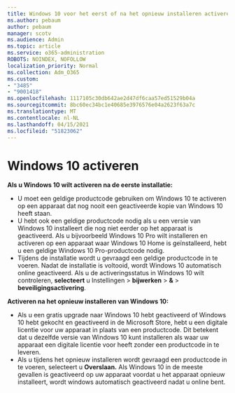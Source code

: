 ```yaml
---
title: Windows 10 voor het eerst of na het opnieuw installeren activeren
ms.author: pebaum
author: pebaum
manager: scotv
ms.audience: Admin
ms.topic: article
ms.service: o365-administration
ROBOTS: NOINDEX, NOFOLLOW
localization_priority: Normal
ms.collection: Adm_O365
ms.custom:
- "3485"
- "9001418"
ms.openlocfilehash: 1117105c30db642ae2d47df6caa57ed51529b04a
ms.sourcegitcommit: 8bc60ec34bc1e40685e3976576e04a2623f63a7c
ms.translationtype: MT
ms.contentlocale: nl-NL
ms.lasthandoff: 04/15/2021
ms.locfileid: "51823062"
---
```

# <a name="activate-windows-10"></a>Windows 10 activeren

**Als u Windows 10 wilt activeren na de eerste installatie:**

- U moet een geldige productcode gebruiken om Windows 10 te activeren op een apparaat dat nog nooit een geactiveerde kopie van Windows 10 heeft staan.
- U hebt ook een geldige productcode nodig als u een versie van Windows 10 installeert die nog niet eerder op het apparaat is geactiveerd. Als u bijvoorbeeld Windows 10 Pro wilt installeren en activeren op een apparaat waar Windows 10 Home is geïnstalleerd, hebt u een geldige Windows 10 Pro-productcode nodig.
- Tijdens de installatie wordt u gevraagd een geldige productcode in te voeren. Nadat de installatie is voltooid, wordt Windows 10 automatisch online geactiveerd. Als u de activeringsstatus in Windows 10 wilt controleren, **selecteert** u Instellingen >  **bijwerken**  >  **&**  >  **beveiligingsactivering**.

**Activeren na het opnieuw installeren van Windows 10:**

- Als u een gratis upgrade naar Windows 10 hebt geactiveerd of Windows 10 hebt gekocht en geactiveerd in de Microsoft Store, hebt u een digitale licentie voor uw apparaat in plaats van een productcode. Dit betekent dat u dezelfde versie van Windows 10 kunt installeren als waar uw apparaat een digitale licentie voor heeft zonder een productcode in te leveren.
- Als u tijdens het opnieuw installeren wordt gevraagd een productcode in te voeren, selecteert u **Overslaan.** Als Windows 10 in de meeste gevallen is geactiveerd op uw apparaat voordat u het apparaat opnieuw installeert, wordt windows automatisch geactiveerd nadat u online bent.
